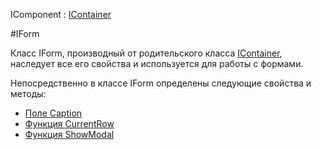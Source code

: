 ﻿---
Title: Компонент IForm
Keywords: IForm, Form
Link: .Frm.IForm
---

IComponent : [IContainer](topic:.Custom.ComClasses.IContainer)

#IForm

Класс IForm, производный от родительского класса [IContainer](topic:.Custom.ComClasses.IContainer), наследует все
его свойства и используется для работы с формами.

Непосредственно в классе IForm определены следующие свойства и методы:

* [Поле Caption](Caption)
* [Функция CurrentRow](CurrentRow)
* [Функция ShowModal](ShowModal)
